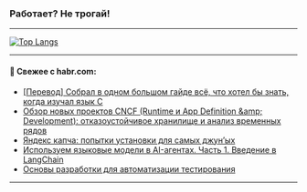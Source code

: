 ### Работает? Не трогай!

---
<!--
#### 🛠️ Technical stack:

![Java](https://img.shields.io/badge/Java-informational?logo=Oracle&style=flat&logoColor=white&color=FF4500)
![Kotlin](https://img.shields.io/badge/Kotlin-informational?logo=Kotlin&style=flat&logoColor=white&color=774D97)
![TS](https://img.shields.io/badge/TypeScript-informational?logo=typeScript&style=flat&logoColor=black&color=017acc)
![Python](https://img.shields.io/badge/Python-informational?logo=Python&style=flat&logoColor=black&color=ffdd54) <br>
![Spring](https://img.shields.io/badge/Spring-informational?logo=Spring&style=flat&logoColor=white&color=6DB33F) 
![SpringBoot](https://img.shields.io/badge/SpringBoot-informational?logo=SpringBoot&style=flat&logoColor=white&color=6DB33F)
![Nest](https://img.shields.io/badge/NestJS-informational?logo=NestJS&style=flat&logoColor=white&color=E0234E) 
![NodeJS](https://img.shields.io/badge/NodeJS-informational?logo=node.js&style=flat&logoColor=white&color=70A760)<br>
![PostgreSQL](https://img.shields.io/badge/PostgreSQL-informational?logo=PostgreSQL&style=flat&logoColor=white&color=DAA520)
![MongoDB](https://img.shields.io/badge/MongoDB-informational?logo=MongoDB&style=flat&logoColor=white&color=870000)
![Apache](https://img.shields.io/badge/Apache-informational?logo=apache&style=flat&logoColor=white&color=f74e28)

___ 
-->

<!--- #### 🛠️ : --->

[![Top Langs](https://github-readme-stats-82jvfl3w3-advtsettinggmailcoms-projects.vercel.app/api/top-langs/?username=zloylis&langs_count=10&hide_title=true&title_color=e6edf3&size_weight=0.5&count_weight=0.5&layout=compact&hide_progress=true&hide_border=true&theme=dracula)](https://github.com/zloylis)

<!---


####  :octocat:&nbsp;&nbsp; Статистика:

![GitHub stats](https://github-readme-stats-u2qms2cxw-advtsettinggmailcoms-projects.vercel.app/api?username=zloylis&show_icons=true&hide_border=true&theme=dracula&title_color=e6edf3&include_all_commits=true&count_private=true&hide_rank=false&hide_title=true&rank_icon=github)
-->
---

#### 💬 Свежее с habr.com:

<!-- BLOG-POST-LIST:START -->
- [[Перевод] Собрал в одном большом гайде всё, что хотел бы знать, когда изучал язык C](https://habr.com/ru/companies/ncloudtech/articles/871748/?utm_source=habrahabr&utm_medium=rss&utm_campaign=871748)
- [Обзор новых проектов CNCF &lpar;Runtime и App Definition &amp;amp; Development&rpar;: отказоустойчивое хранилище и анализ временных рядов](https://habr.com/ru/companies/flant/articles/869312/?utm_source=habrahabr&utm_medium=rss&utm_campaign=869312)
- [Яндекс капча: попытки установки для самых джун’ых](https://habr.com/ru/articles/871848/?utm_source=habrahabr&utm_medium=rss&utm_campaign=871848)
- [Используем языковые модели в AI-агентах. Часть 1. Введение в LangChain](https://habr.com/ru/articles/871830/?utm_source=habrahabr&utm_medium=rss&utm_campaign=871830)
- [Основы разработки для автоматизации тестирования](https://habr.com/ru/articles/871840/?utm_source=habrahabr&utm_medium=rss&utm_campaign=871840)
<!-- BLOG-POST-LIST:END -->

---
